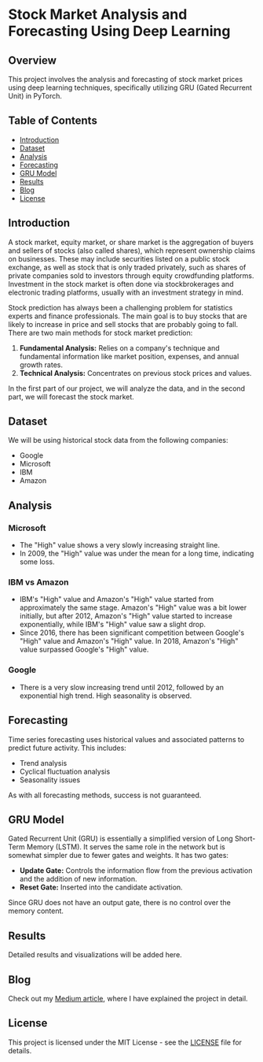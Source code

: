 # Stock Market Analysis and Forecasting Using Deep Learning

## Overview
This project involves the analysis and forecasting of stock market prices using deep learning techniques, specifically utilizing GRU (Gated Recurrent Unit) in PyTorch.

## Table of Contents
- [Introduction](#introduction)
- [Dataset](#dataset)
- [Analysis](#analysis)
- [Forecasting](#forecasting)
- [GRU Model](#gru-model)
- [Results](#results)
- [Blog](#blog)
- [License](#license)

## Introduction
A stock market, equity market, or share market is the aggregation of buyers and sellers of stocks (also called shares), which represent ownership claims on businesses. These may include securities listed on a public stock exchange, as well as stock that is only traded privately, such as shares of private companies sold to investors through equity crowdfunding platforms. Investment in the stock market is often done via stockbrokerages and electronic trading platforms, usually with an investment strategy in mind.

Stock prediction has always been a challenging problem for statistics experts and finance professionals. The main goal is to buy stocks that are likely to increase in price and sell stocks that are probably going to fall. There are two main methods for stock market prediction:
1. **Fundamental Analysis:** Relies on a company's technique and fundamental information like market position, expenses, and annual growth rates.
2. **Technical Analysis:** Concentrates on previous stock prices and values.

In the first part of our project, we will analyze the data, and in the second part, we will forecast the stock market.

## Dataset
We will be using historical stock data from the following companies:
- Google
- Microsoft
- IBM
- Amazon

## Analysis
### Microsoft
- The "High" value shows a very slowly increasing straight line.
- In 2009, the "High" value was under the mean for a long time, indicating some loss.

### IBM vs Amazon
- IBM's "High" value and Amazon's "High" value started from approximately the same stage. Amazon's "High" value was a bit lower initially, but after 2012, Amazon's "High" value started to increase exponentially, while IBM's "High" value saw a slight drop.
- Since 2016, there has been significant competition between Google's "High" value and Amazon's "High" value. In 2018, Amazon's "High" value surpassed Google's "High" value.

### Google
- There is a very slow increasing trend until 2012, followed by an exponential high trend. High seasonality is observed.

## Forecasting
Time series forecasting uses historical values and associated patterns to predict future activity. This includes:
- Trend analysis
- Cyclical fluctuation analysis
- Seasonality issues

As with all forecasting methods, success is not guaranteed.

## GRU Model
Gated Recurrent Unit (GRU) is essentially a simplified version of Long Short-Term Memory (LSTM). It serves the same role in the network but is somewhat simpler due to fewer gates and weights. It has two gates:
- **Update Gate:** Controls the information flow from the previous activation and the addition of new information.
- **Reset Gate:** Inserted into the candidate activation.

Since GRU does not have an output gate, there is no control over the memory content.

## Results
Detailed results and visualizations will be added here.

## Blog
Check out my [Medium article](https://medium.com/), where I have explained the project in detail.

## License
This project is licensed under the MIT License - see the [LICENSE](LICENSE) file for details.
